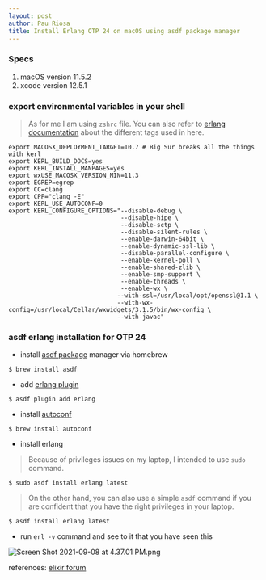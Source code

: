 ```yaml
---
layout: post
author: Pau Riosa
title: Install Erlang OTP 24 on macOS using asdf package manager
---
```


### Specs

1. macOS version 11.5.2
2. xcode version 12.5.1

### export environmental variables in your shell

> As for me I am using `zshrc` file.
> You can also refer to [erlang documentation](http://erlang.org/documentation/doc-9.3/doc/installation_guide/INSTALL.html#id58804) about the different tags used in here.

```
export MACOSX_DEPLOYMENT_TARGET=10.7 # Big Sur breaks all the things with kerl
export KERL_BUILD_DOCS=yes
export KERL_INSTALL_MANPAGES=yes
export wxUSE_MACOSX_VERSION_MIN=11.3
export EGREP=egrep
export CC=clang
export CPP="clang -E"
export KERL_USE_AUTOCONF=0
export KERL_CONFIGURE_OPTIONS="--disable-debug \
                               --disable-hipe \
                               --disable-sctp \
                               --disable-silent-rules \
                               --enable-darwin-64bit \
                               --enable-dynamic-ssl-lib \
                               --disable-parallel-configure \
                               --enable-kernel-poll \
                               --enable-shared-zlib \
                               --enable-smp-support \
                               --enable-threads \
                               --enable-wx \
                              --with-ssl=/usr/local/opt/openssl@1.1 \
                              --with-wx-config=/usr/local/Cellar/wxwidgets/3.1.5/bin/wx-config \
                              --with-javac"

```

### asdf erlang installation for OTP 24

- install [asdf package](https://github.com/asdf-vm/asdf) manager via homebrew

```
$ brew install asdf
```

- add [erlang plugin](https://github.com/asdf-vm/asdf-erlang)

```
$ asdf plugin add erlang
```

- install [autoconf](https://www.gnu.org/software/autoconf)

```
$ brew install autoconf
```

- install erlang

> Because of privileges issues on my laptop, I intended to use `sudo` command.

```
$ sudo asdf install erlang latest
```

> On the other hand, you can also use a simple `asdf` command if you are confident that you have the right privileges in your laptop.

```
$ asdf install erlang latest
```

- run `erl -v` command and see to it that you have seen this

![Screen Shot 2021-09-08 at 4.37.01 PM.png](https://cdn.hashnode.com/res/hashnode/image/upload/v1631090239566/C4dXXDixa.png)

references: [elixir forum](https://elixirforum.com/t/erlang-otp-24-0-released/39630/29)
